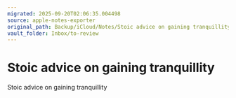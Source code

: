 ```yaml
---
migrated: 2025-09-20T02:06:35.004498
source: apple-notes-exporter
original_path: Backup/iCloud/Notes/Stoic advice on gaining tranquillity.md
vault_folder: Inbox/to-review
---
```

# Stoic advice on gaining tranquillity

Stoic advice on gaining tranquillity

